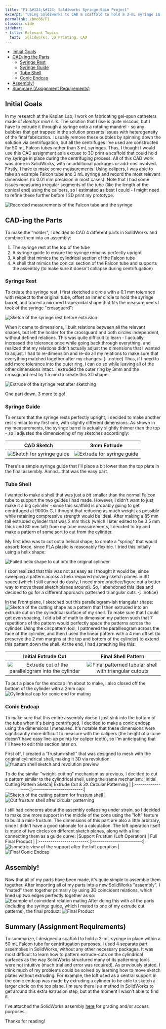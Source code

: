 ```yaml
---
title: "F1 &#124;&#124; Soldiworks Syringe-Spin Project"
excerpt: "Using Soldiworks to CAD a scaffold to hold a 3-mL syringe in a 50 mL Falcon tube!"
permalink: /bme66/F1
classes: wide
sidebar:
- title: Relevant Topics
  text:  Solidworks, 3D Printing, CAD
---
```

- [Initial Goals](#initial-goals)
- [CAD-ing the Parts](#cad-ing-the-parts)
  - [Syringe Rest](#syringe-rest)
  - [Syringe Guide](#syringe-guide)
  - [Tube Shell](#tube-shell)
  - [Conic Endcap](#conic-endcap)
- [Assembly!](#assembly)
- [Summary (Assignment Requirements)](#summary-assignment-requirements)

## Initial Goals
In my research at the Kaplan Lab, I work on fabricating gel-spun catheters made of _Bombyx mori_ silk. The solution that I use is quite viscous, but I have to extrude it through a syringe onto a rotating mandrel - so any bubbles that get trapped in the solution presents issues with heterogeneity of the final fabrication. I usually remove these bubbles by spinning down the solution via centrifugation, but all the centrifuges I've used are constructed for 50 mL Falcon tubes rather than 3 mL syringes. Thus, I thought I would use this CAD assignment as a excuse to 3D print a scaffold that could hold my syringe in place during the centrifuging process.
All of this CAD work was done in SolidWorks, with no additional packages or add-ons involved. 
Firstly, I have to make some measurements. Using calipers, I was able to take an example Falcon tube and 3 mL syringe and record the most relevant dimensions (to 0.01 mm precision in most cases). Note that I had some issues measuring irregular segments of the tube (like the length of the conical end) using the calipers, so I estimated as best I could - I might need to refine these further before I 3D print my prototype.

![Recorded measurements of the Falcon tube and the syringe](/assets/images/F1/MeasurementNotes.png)

## CAD-ing the Parts
To make the "holder", I decided to CAD 4 different parts in SolidWorks and combine them into an assembly: 
1. The syringe rest at the top of the tube
2. A syringe guide to ensure the syringe remains perfectly upright
3. A shell that mimics the cylindrical section of the Falcon tube
4. A shell that mimics the conical section of the Falcon tube and supports the assembly (to make sure it doesn't collapse during centrifugation)

### Syringe Rest
To create the syringe rest, I first sketched a circle with a 0.1 mm tolerance with respect to the original tube, offset an inner circle to hold the syringe barrel, and traced a mirrored trapezoidal shape that fits the measurements I took of the syringe "crossguard":

![Sketch of the syringe rest before extrusion](/assets/images/F1/Syringe%20TopPlate%20Sketch.png)

When it came to dimensions, I built relations between all the relevant shapes, but left the holder for the crossguard and both circles independent, without defined relations.
 This was quite difficult to learn - I actually increased the tolerance once while going back through everything, and realized that my relations didn't actually adjust the dimensions that I wanted to adjust. I had to re-dimension and re-do all my relations to make sure that everything matched together after my changes. 
 {: .notice}
Thus, if I need to add more tolerance into the outer ring, I can do so while leaving all of the other dimensions intact.  I extruded the outer ring by 3mm and the crossguard rest by 1.5 mm to create this 3D shape:

![Extrude of the syringe rest after sketching](/assets/images/F1/Syringe%20TopPlate%20Extrude.png)

One part down, 3 more to go!

### Syringe Guide
To ensure that the syringe rests perfectly upright, I decided to make another rest similar to my first one, with slightly different dimensions. As shown in my measurements, the syringe barrel is actually slightly thinner than the top - so I adjusted the dimensioning of my sketches accordingly:

| CAD Sketch |  3mm Extrude |
|:-------------------------:|:-------------------------:|
![Sketch for syringe guide](/assets/images/F1/Syringe%20Guide%20Sketch.png) | ![Extrude for syringe guide](/assets/images/F1/Syringe%20Guide%20Extrude.png)

There's a simple syringe guide that I'll place a bit lower than the top plate in the final assembly. Annnd...that was the easy part.

### Tube Shell
I wanted to make a shell that was just a _bit_ smaller than the normal Falcon tube to support the two guides I had made. However, I didn't want to just make it a big cylinder - since this scaffold is probably going to get centrifuged at 9000x G, I thought that reducing as much weight as possible while retaining compressive strength would be ideal. After making a 85 mm tall extruded cylinder that was 2 mm thick (which I later edited to be 3.5 mm thick and 80 mm tall) from my tube measurements, I decided to try and make a pattern of some sort to cut from the cylinder.

My first idea was to cut out a helical shape, to create a "spring" that would absorb force, since PLA plastic is reasonably flexible. I tried this initially using a helix shape:

![Failed helix shape to cut into the original cylinder](/assets/images/F1/FailedHelix.png) 

I soon realized that this was not as easy as I thought it would be, since sweeping a pattern across a helix required moving sketch planes in 3D space (which I still cannot do easily, I need more practice/figure out a better way to move these sketch planes around). So, I abandoned this idea and decided to go for a different approach: patterned triangular cuts.
{: .notice}

In the Front plane, I sketched out this parallelogram-ish triangular shape:
![Sketch of the cutting shape as a pattern](/assets/images//F1/Mesh%20Pattern%20Sketch.png) that I then extruded into an extrude cut on the cylindrical surface of my shell. To make sure that I could get even spacing, I did a bit of math to dimension my pattern such that 7 repetitions of the pattern would perfectly space the patterns across the cylinder. Using the circpattern tool, I pattnered the parallleogram across the face of the cylinder, and then I used the linear pattern with a 4 mm offset (to preserve the 2 mm margins at the top and bottom of the cylinder) to extend this pattern down the shell. At the end, I had something like this:

| Initial Extrude Cut | Final Shell Pattern |
|:-------------------------:|:-------------------------:|
![Extrude cut of the parallelogram into the cylinder](/assets/images/F1/CircPattern%20(After%20ExtrudeCut).png) | ![Final patterned tubular shell with triangular cutouts](/assets/images/F1/LinCirc%20Pattern.png) 

To put a place for the endcap I'm about to make, I also closed off the bottom of the cylinder with a 2mm cap:
![Cylindrical cap for conic end for mating](/assets/images/F1/CapCylinder.png)

### Conic Endcap
To make sure that this entire assembly doesn't just sink into the bottom of the tube when it's being centrifuged, I decided to make a conic endcap using the dimensions I measured. It's notable that these dimensions were significantly more difficult to measure with the calipers (the height of a cone doesn't have easy line-up points for caliper teeth), so I'm anticipating that I'll have to edit this section later on. 

First off, I created a "frustum-shell" that was designed to mesh with the original cylindrical shell, making it 3D via revolution:
![frustum shell sketch and revolution preview](/assets/images/F1/RevolveConeSupSketch.png)

To do the similar "weight-cutting" mechanism as previous, I decided to cut a pattern similar to the cylindrical shell, using the same mechanism:
|Initial Cutting Pattern Sketch| Extrude Cut & 3X Circular Patterning |
|:-------------------------:|:-------------------------:|
![Sketch of the cutting pattern for frustum shell](/assets/images/F1/RevolveConeExtrudeCutSketch.PNG) | ![Cut frustum shell after circular patterning](/assets/images/F1/CutCone.PNG)

I still had concerns about the assembly collapsing under strain, so I decided to make one more support in the middle of the cone using the "loft" feature to build a mini-frustum. The dimensions of this part are also a little arbitrary, since I didn't have a good rationale for a calculation. The loft operation itself is made of two circles on different sketch planes, along with a line connecting them as a guide curve:
|Support Frustum (Loft Operation) | Full Final Product |
|:-------------------------:|:-------------------------:|
![Isometric view of the support after the loft operation](/assets/images/F1/ConeLoftSupport.PNG) | ![Final Conic Endcap](/assets/images/F1/FinalEndSupport.PNG)

## Assembly!
Now that all of my parts have been made, it's quite simple to assemble them together. After importing all of my parts into a new SolidWorks "assembly", I "mated" them together primarily by using 3D coincident relations, which lined up two edges perfectly together as so:
![Example of coincident relation mating](/assets/images/F1/ConeCylinderMate.png)
After doing this with all the parts (including the syringe guide, which I mated to one of my extrude cut patterns), the final product:
![Final Product](/assets/images/F1/Final.png)

## Summary (Assignment Requirements)

To summarize, I designed a scaffold to hold a 3-mL syringe in place within a 50 mL Falcon tube for centrifugation purposes. I used 4 separate part assemblies in SolidWorks, without any other necessary packages. It was most difficult to learn how to pattern extrude-cuts on the cylindrical surfaces as the way SolidWorks structured many of its patterning tools were not intuitive (much trial and error was required). As previously stated, I think much of my problems could be solved by learning how to move sketch plates without extruding. For example, the loft used as a central support in the conic endcap was made by extruding a cylinder to be able to sketch a larger circle on the top plane. I'm sure there is a method in SolidWorks to get around this extra extrusion step, but at the moment I wasn't able to find it.

I've attached the SolidWorks assembly [here](https://drive.google.com/file/d/1_dsctThYayf49K04GnpHgq6YShHBpgCG/view?usp=share_link) for grading and/or access purposes.

Thanks for reading!
